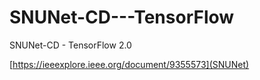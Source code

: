 # SNUNet-CD---TensorFlow
SNUNet-CD - TensorFlow 2.0


[https://ieeexplore.ieee.org/document/9355573](SNUNet)
